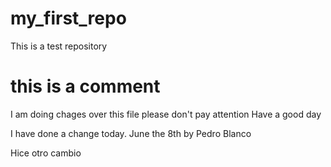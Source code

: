 # my_first_repo
This is a test repository
# this is a comment
I am doing chages over this file please don't pay attention
Have a good day

I have done a change today. June the 8th by Pedro Blanco

Hice otro cambio